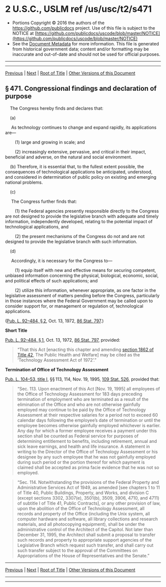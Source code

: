 ---
---

# 2 U.S.C., USLM ref /us/usc/t2/s471

* Portions Copyright © 2016 the authors of the https://github.com/publicdocs project.
  Use of this file is subject to the NOTICE at [https://github.com/publicdocs/uscode/blob/master/NOTICE](https://github.com/publicdocs/uscode/blob/master/NOTICE)
* See the [Document Metadata](././../../../..//README.md) for more information.
  This file is generated from historical government data; content and/or formatting may be inaccurate and out-of-date and should not be used for official purposes.

----------
----------

[Previous](./../../../..//us/usc/t2/ch15/m__us_usc_t2_ch15.md) | [Next](./../../../..//us/usc/t2/ch15/m__us_usc_t2_s472.md) | [Root of Title](./../../../../) | [Other Versions of this Document](https://publicdocs.github.io/go/links?ns=uslm&ref=%2Fus%2Fusc%2Ft2%2Fs471)

## § 471. Congressional findings and declaration of purpose

    The Congress hereby finds and declares that:

    (a)

     As technology continues to change and expand rapidly, its applications are—

        (1) large and growing in scale; and

        (2) increasingly extensive, pervasive, and critical in their impact, beneficial and adverse, on the natural and social environment.

    (b) Therefore, it is essential that, to the fullest extent possible, the consequences of technological applications be anticipated, understood, and considered in determination of public policy on existing and emerging national problems.

    (c)

     The Congress further finds that:

        (1) the Federal agencies presently responsible directly to the Congress are not designed to provide the legislative branch with adequate and timely information, independently developed, relating to the potential impact of technological applications, and

        (2) the present mechanisms of the Congress do not and are not designed to provide the legislative branch with such information.

    (d)

     Accordingly, it is necessary for the Congress to—

        (1) equip itself with new and effective means for securing competent, unbiased information concerning the physical, biological, economic, social, and political effects of such applications; and

        (2) utilize this information, whenever appropriate, as one factor in the legislative assessment of matters pending before the Congress, particularly in those instances where the Federal Government may be called upon to consider support for, or management or regulation of, technological applications.

([Pub. L. 92–484, § 2][/us/pl/92/484/s2], Oct. 13, 1972, [86 Stat. 797][/us/stat/86/797].)

 __Short Title__ 

[Pub. L. 92–484, § 1][/us/pl/92/484/s1], Oct. 13, 1972, [86 Stat. 797][/us/stat/86/797], provided: 

> “That this Act \[enacting this chapter and amending [section 1862 of Title 42][/us/usc/t42/s1862], The Public Health and Welfare\] may be cited as the ‘Technology Assessment Act of 1972’.”

 __Termination of Office of Technology Assessment__ 

[Pub. L. 104–53, title I][/us/pl/104/53], §§ 113, 114, Nov. 19, 1995, [109 Stat. 526][/us/stat/109/526], provided that:

> “Sec. 113. Upon enactment of this Act \[Nov. 19, 1995\] all employees of the Office of Technology Assessment for 183 days preceding termination of employment who are terminated as a result of the elimination of the Office and who are not otherwise gainfully employed may continue to be paid by the Office of Technology Assessment at their respective salaries for a period not to exceed 60 calendar days following the employee’s date of termination or until the employee becomes otherwise gainfully employed whichever is earlier. Any day for which a former employee receives a payment under this section shall be counted as Federal service for purposes of determining entitlement to benefits, including retirement, annual and sick leave earnings, and health and life insurance. A statement in writing to the Director of the Office of Technology Assessment or his designee by any such employee that he was not gainfully employed during such period or the portion thereof for which payment is claimed shall be accepted as prima facie evidence that he was not so employed.

> “Sec. 114. Notwithstanding the provisions of the Federal Property and Administrative Services Act of 1949, as amended \[see chapters 1 to 11 of Title 40, Public Buildings, Property, and Works, and division C (except sections 3302, 3307(e), 3501(b), 3509, 3906, 4710, and 4711) of subtitle I of Title 41, Public Contracts\], or any other provision of law, upon the abolition of the Office of Technology Assessment, all records and property of the Office (including the Unix system, all computer hardware and software, all library collections and research materials, and all photocopying equipment), shall be under the administrative control of the Architect of the Capitol. Not later than December 31, 1995, the Architect shall submit a proposal to transfer such records and property to appropriate support agencies of the Legislative Branch which request such transfer, and shall carry out such transfer subject to the approval of the Committees on Appropriations of the House of Representatives and the Senate.”

----------

[Previous](./../../../..//us/usc/t2/ch15/m__us_usc_t2_ch15.md) | [Next](./../../../..//us/usc/t2/ch15/m__us_usc_t2_s472.md) | [Root of Title](./../../../../) | [Other Versions of this Document](https://publicdocs.github.io/go/links?ns=uslm&ref=%2Fus%2Fusc%2Ft2%2Fs471)

----------
----------

[/us/pl/92/484/s2]: https://publicdocs.github.io/go/links?ns=uslm&ref=%2Fus%2Fpl%2F92%2F484%2Fs2
[/us/stat/86/797]: https://publicdocs.github.io/go/links?ns=uslm&ref=%2Fus%2Fstat%2F86%2F797
[/us/pl/92/484/s1]: https://publicdocs.github.io/go/links?ns=uslm&ref=%2Fus%2Fpl%2F92%2F484%2Fs1
[/us/stat/86/797]: https://publicdocs.github.io/go/links?ns=uslm&ref=%2Fus%2Fstat%2F86%2F797
[/us/usc/t42/s1862]: https://publicdocs.github.io/go/links?ns=uslm&ref=%2Fus%2Fusc%2Ft42%2Fs1862
[/us/pl/104/53]: https://publicdocs.github.io/go/links?ns=uslm&ref=%2Fus%2Fpl%2F104%2F53
[/us/stat/109/526]: https://publicdocs.github.io/go/links?ns=uslm&ref=%2Fus%2Fstat%2F109%2F526


